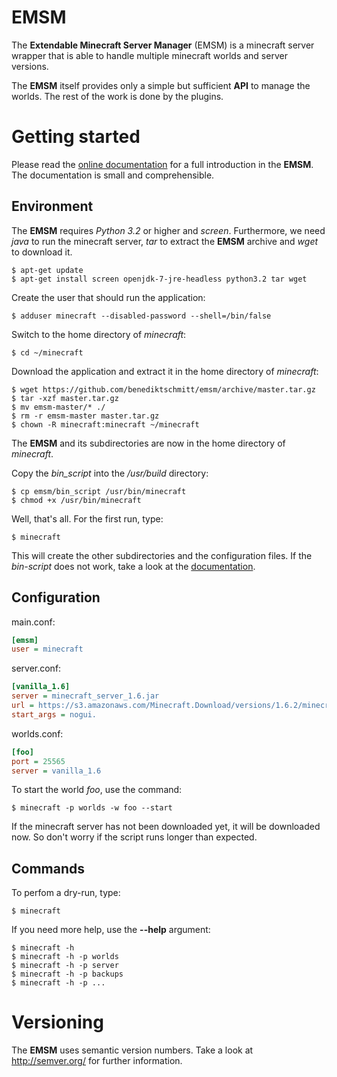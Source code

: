 # EMSM

The **Extendable Minecraft Server Manager** (EMSM) is a minecraft server wrapper that is able to handle multiple minecraft worlds and server versions.

The **EMSM** itself provides only a simple but sufficient **API** to manage the worlds. The rest of the work is done by the plugins.


# Getting started

Please read the [online documentation](http://emsm.benediktschmitt.de) for a full introduction in the **EMSM**. The documentation is small and comprehensible.


## Environment

The **EMSM** requires *Python 3.2* or higher and *screen*. Furthermore, we need *java* to run the minecraft server, *tar* to extract the **EMSM** archive and *wget* to download it.

	$ apt-get update 
	$ apt-get install screen openjdk-7-jre-headless python3.2 tar wget

Create the user that should run the application:

	$ adduser minecraft --disabled-password --shell=/bin/false
      
Switch to the home directory of *minecraft*:

   	$ cd ~/minecraft
   
Download the application and extract it in the home directory of *minecraft*:

	$ wget https://github.com/benediktschmitt/emsm/archive/master.tar.gz
	$ tar -xzf master.tar.gz
	$ mv emsm-master/* ./
	$ rm -r emsm-master master.tar.gz
	$ chown -R minecraft:minecraft ~/minecraft
      
The **EMSM** and its subdirectories are now in the home directory of *minecraft*.

Copy the *bin_script* into the */usr/build* directory:
   
	$ cp emsm/bin_script /usr/bin/minecraft
	$ chmod +x /usr/bin/minecraft

Well, that's all. For the first run, type:

	$ minecraft

This will create the other subdirectories and the configuration files. If the *bin-script* does not work, take a look at the [documentation](http://emsm.benediktschmitt.de/how_to/index.html).


## Configuration

main.conf:
```ini
[emsm]
user = minecraft
```

server.conf:
```ini
[vanilla_1.6]
server = minecraft_server_1.6.jar
url = https://s3.amazonaws.com/Minecraft.Download/versions/1.6.2/minecraft_server.1.6.2.exe
start_args = nogui.
```

worlds.conf:
```ini
[foo]
port = 25565
server = vanilla_1.6
```   

To start the world *foo*, use the command:
	
	$ minecraft -p worlds -w foo --start

If the minecraft server has not been downloaded yet, it will be downloaded now. So don't worry if the script runs longer than expected.

   
## Commands

To perfom a dry-run, type:

	$ minecraft
   
If you need more help, use the **--help** argument:

	$ minecraft -h
	$ minecraft -h -p worlds
	$ minecraft -h -p server
	$ minecraft -h -p backups
	$ minecraft -h -p ...
  
  
# Versioning

The **EMSM** uses semantic version numbers. Take a look at http://semver.org/ for further information.
